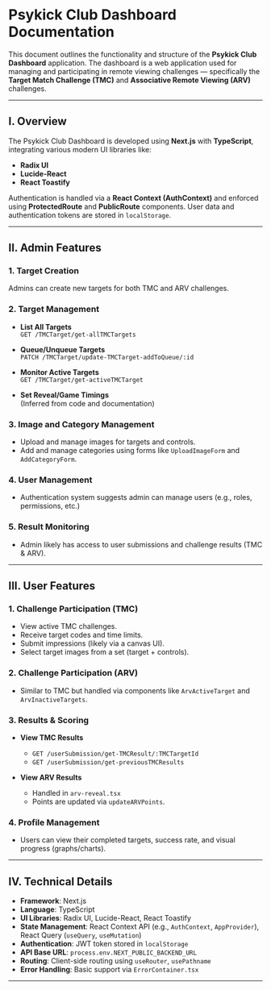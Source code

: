 # Psykick Club Dashboard Documentation

This document outlines the functionality and structure of the **Psykick Club Dashboard** application. The dashboard is a web application used for managing and participating in remote viewing challenges — specifically the **Target Match Challenge (TMC)** and **Associative Remote Viewing (ARV)** challenges.

---

## I. Overview

The Psykick Club Dashboard is developed using **Next.js** with **TypeScript**, integrating various modern UI libraries like:

- **Radix UI**
- **Lucide-React**
- **React Toastify**

Authentication is handled via a **React Context (AuthContext)** and enforced using **ProtectedRoute** and **PublicRoute** components. User data and authentication tokens are stored in `localStorage`.

---

## II. Admin Features

### 1. Target Creation

Admins can create new targets for both TMC and ARV challenges.

### 2. Target Management

- **List All Targets**  
  `GET /TMCTarget/get-allTMCTargets`

- **Queue/Unqueue Targets**  
  `PATCH /TMCTarget/update-TMCTarget-addToQueue/:id`

- **Monitor Active Targets**  
  `GET /TMCTarget/get-activeTMCTarget`

- **Set Reveal/Game Timings**  
  (Inferred from code and documentation)

### 3. Image and Category Management

- Upload and manage images for targets and controls.
- Add and manage categories using forms like `UploadImageForm` and `AddCategoryForm`.

### 4. User Management

- Authentication system suggests admin can manage users (e.g., roles, permissions, etc.)

### 5. Result Monitoring

- Admin likely has access to user submissions and challenge results (TMC & ARV).

---

## III. User Features

### 1. Challenge Participation (TMC)

- View active TMC challenges.
- Receive target codes and time limits.
- Submit impressions (likely via a canvas UI).
- Select target images from a set (target + controls).

### 2. Challenge Participation (ARV)

- Similar to TMC but handled via components like `ArvActiveTarget` and `ArvInactiveTargets`.

### 3. Results & Scoring

- **View TMC Results**

  - `GET /userSubmission/get-TMCResult/:TMCTargetId`
  - `GET /userSubmission/get-previousTMCResults`

- **View ARV Results**
  - Handled in `arv-reveal.tsx`
  - Points are updated via `updateARVPoints`.

### 4. Profile Management

- Users can view their completed targets, success rate, and visual progress (graphs/charts).

---

## IV. Technical Details

- **Framework**: Next.js
- **Language**: TypeScript
- **UI Libraries**: Radix UI, Lucide-React, React Toastify
- **State Management**: React Context API (e.g., `AuthContext`, `AppProvider`), React Query (`useQuery`, `useMutation`)
- **Authentication**: JWT token stored in `localStorage`
- **API Base URL**: `process.env.NEXT_PUBLIC_BACKEND_URL`
- **Routing**: Client-side routing using `useRouter`, `usePathname`
- **Error Handling**: Basic support via `ErrorContainer.tsx`

---
